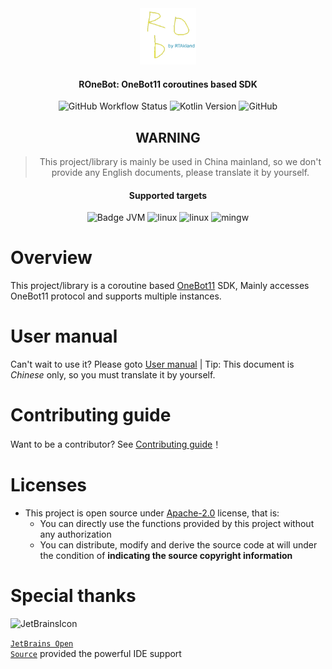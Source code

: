 <div align="center">

<img src="./assets/logo-icon-light.svg" alt="ROBICON" width="90">

<h4>ROneBot: OneBot11 coroutines based SDK</h4>

<img alt="GitHub Workflow Status" src="https://img.shields.io/github/actions/workflow/status/RTAkland/ROneBot/deploy_on_github_pages.yml">
<img alt="Kotlin Version" src="https://img.shields.io/badge/Kotlin-2.1.20-pink?logo=kotlin">
<img alt="GitHub" src="https://img.shields.io/github/license/RTAkland/ROneBot?logo=apache">

## WARNING

> This project/library is mainly be used in China mainland, so we don't provide any English documents, please translate
> it by yourself.

#### Supported targets

<img src="https://img.shields.io/badge/Platform-JVM-yellow.svg?logo=openjdk&logoColor=yellow" alt="Badge JVM" />
<img src="https://img.shields.io/badge/Platform-LinuxX64/LinuxArmX64-8A2BE2.svg?logo=linux&logoColor=8A2BE2" alt="linux" />
<img src="https://img.shields.io/badge/Platform-MacOsX64/MacOsArmX64-white.svg?logo=apple&logoColor=white" alt="linux" />
<img src="https://custom-icon-badges.demolab.com/badge/Platform-MinGWX64-0078D6?logo=windows11&logoColor=blue" alt="mingw" />

</div>

# Overview

This project/library is a coroutine based [OneBot11](https://11.onebot.dev/) SDK, Mainly accesses OneBot11 protocol and
supports multiple instances.

# User manual

Can't wait to use it? Please goto [User manual](https://rob.rtast.cn/) | Tip: This document is *Chinese* only, so you
must translate it by yourself.

# Contributing guide

Want to be a contributor? See [Contributing guide](CONTRIBUTING.md)！

# Licenses

- This project is open source under [Apache-2.0](./LICENSE) license, that is:
    - You can directly use the functions provided by this project without any authorization
    - You can distribute, modify and derive the source code at will under the condition of **indicating the source
      copyright information**

# Special thanks

<div>

<img src="https://resources.jetbrains.com/storage/products/company/brand/logos/jetbrains.png" alt="JetBrainsIcon" width="128">

<a href="https://www.jetbrains.com/opensource/"><code>JetBrains Open Source</code></a> provided the powerful IDE support

</div>
